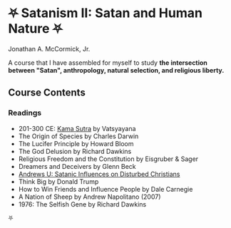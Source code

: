# ⛧ Satanism II: Satan and Human Nature ⛧

Jonathan A. McCormick, Jr.

A course that I have assembled for myself to study **the intersection between "Satan", anthropology, natural selection, and religious liberty.**

## Course Contents

### Readings
* 201-300 CE: [Kama Sutra](./kama-sutra) by Vatsyayana
* The Origin of Species by Charles Darwin
* The Lucifer Principle by Howard Bloom
* The God Delusion by Richard Dawkins
* Religious Freedom and the Constitution by Eisgruber & Sager
* Dreamers and Deceivers by Glenn Beck
* [Andrews U: Satanic Influences on Disturbed Christians](https://web.archive.org/web/20220713142854/https://digitalcommons.andrews.edu/cgi/viewcontent.cgi?article=1627&context=dmin)
* Think Big by Donald Trump
* How to Win Friends and Influence People by Dale Carnegie
* A Nation of Sheep by Andrew Napolitano (2007)
* 1976: The Selfish Gene by Richard Dawkins


⛧
